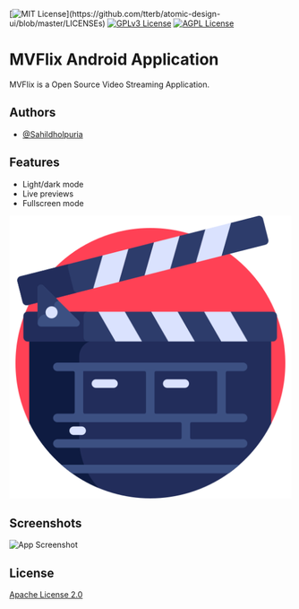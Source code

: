 
<!-- ## Badges
 -->
<!-- Add badges from somewhere like: [shields.io](https://shields.io/)
 -->
[![MIT License](https://img.shields.io/apm/l/atomic-design-ui.svg?)](https://github.com/tterb/atomic-design-ui/blob/master/LICENSEs)
[![GPLv3 License](https://img.shields.io/badge/License-GPL%20v3-yellow.svg)](https://opensource.org/licenses/)
[![AGPL License](https://img.shields.io/badge/license-AGPL-blue.svg)](http://www.gnu.org/licenses/agpl-3.0)

  
# MVFlix Android Application

MVFlix is a Open Source Video Streaming Application.


## Authors

- [@Sahildholpuria](https://www.github.com/Sahildholpuria)

  
## Features

- Light/dark mode 
- Live previews
- Fullscreen mode

  
![Logo](https://github.com/Sahildholpuria/MVFlix-Web/blob/master/images/MVFlix.png)

    
## Screenshots

![App Screenshot](https://via.placeholder.com/468x300?text=App+Screenshot+Here)

  
## License

[Apache License 2.0](https://github.com/Sahildholpuria/MVFlix/blob/master/LICENSE)

  
